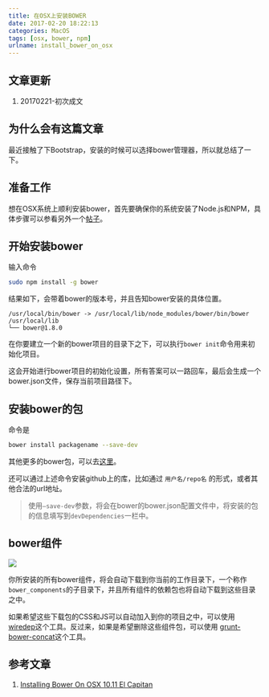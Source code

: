 ```yaml
---
title: 在OSX上安装BOWER
date: 2017-02-20 18:22:13
categories: MacOS
tags: [osx, bower, npm]
urlname: install_bower_on_osx
---
```


## 文章更新

1. 20170221-初次成文

## 为什么会有这篇文章

最近接触了下Bootstrap，安装的时候可以选择bower管理器，所以就总结了一下。

## 准备工作

想在OSX系统上顺利安装bower，首先要确保你的系统安装了Node.js和NPM，具体步骤可以参看另外一个[帖子](http://www.wuliaole.com/post/how_to_uninstall_nodejs_and_reinstall_with_brew)。

## 开始安装bower

输入命令

``` bash
sudo npm install -g bower
```

结果如下，会带着bower的版本号，并且告知bower安装的具体位置。

``` accesslog
/usr/local/bin/bower -> /usr/local/lib/node_modules/bower/bin/bower
/usr/local/lib
└── bower@1.8.0
```

在你要建立一个新的bower项目的目录下之下，可以执行`bower init`命令用来初始化项目。

这会开始进行bower项目的初始化设置，所有答案可以一路回车，最后会生成一个bower.json文件，保存当前项目路径下。

## 安装bower的包

命令是

``` bash
bower install packagename --save-dev
```

其他更多的bower包，可以去[这里](http://http://bower.io/search/)。

还可以通过上述命令安装github上的库，比如通过 `用户名/repo名` 的形式，或者其他合法的url地址。

> 使用`–save-dev`参数，将会在bower的bower.json配置文件中，将安装的包的信息填写到`devDependencies`一栏中。

## bower组件

![](bower-components.png)

你所安装的所有bower组件，将会自动下载到你当前的工作目录下，一个称作`bower_components`的子目录下，并且所有组件的依赖包也将自动下载到这些目录之中。

如果希望这些下载包的CSS和JS可以自动加入到你的项目之中，可以使用[wiredep](https://github.com/taptapship/wiredep)这个工具。反过来，如果是希望删除这些组件包，可以使用 [grunt-bower-concat](https://www.npmjs.com/package/grunt-bower-concat)这个工具。

## 参考文章

1. [Installing Bower On OSX 10.11 El Capitan](https://coolestguidesontheplanet.com/installingbower-on-osx/)